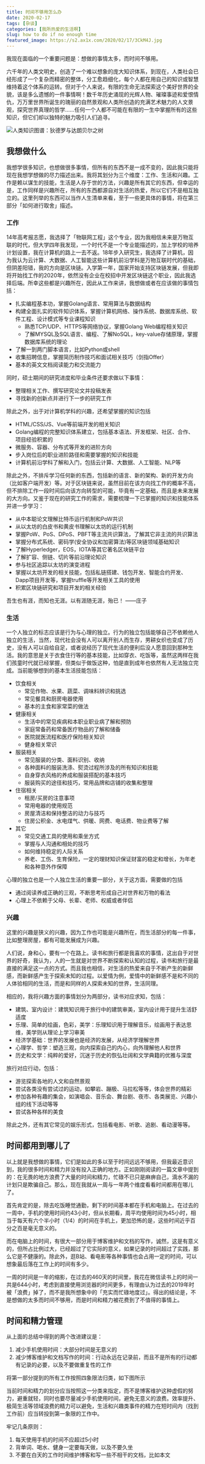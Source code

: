 ```yaml
---
title: 时间不够用怎么办
date: 2020-02-17
tags: [杂谈]
categories: [我所热爱的生活啊]
slug: how to do if no enough time
featured_image: https://s2.ax1x.com/2020/02/17/3CkM4J.jpg
---
```


我现在面临的一个重要问题是：想做的事情太多，而时间不够用。

六千年的人类文明史，创造了一个难以想象的庞大知识体系，到现在，人类社会已经形成了一个复杂而精密的整体，分工愈趋细化，每个人都在用自己的知识或智慧维持着这个体系的运转。但对于个人来说，有限的生命无法探索这个美好世界的全貌，该是多么遗憾的一件事情啊！数千年历史涌现的光辉人物、璀璨事迹和爱恨情仇，万万里世界所诞生的瑰丽的自然景观和人类所创造的充满艺术魅力的人文景观，探究世界真理的哲学……任何一个人都不可能在有限的一生中掌握所有的这些知识，但它们却以独特的魅力吸引人们追寻。

![人类知识图谱：狄德罗与达朗贝尔之树](https://pic4.zhimg.com/8d50707fda8738c4f36aad44aba58101_1200x500.jpg)

## 我想做什么

我想学很多知识，也想做很多事情，但所有的东西不是一成不变的，因此我只能将现在我想学想做的尽力描述出来。我将其划分为三个维度：工作、生活和兴趣。工作是赖以谋生的技能，生活是人存于世的方法，兴趣是所有其它的东西，但幸运的是，工作同样是兴趣所在，所有的东西都源自对生活的热爱，所以它们不是相互独立的。这里列举的东西可以当作人生清单来看，至于一些更具体的事情，将在第三部分「如何进行取舍」描述。

### 工作

14年高考报志愿，我选择了「物联网工程」这个专业，因为我相信未来是万物互联的时代，但大学四年我发现，一个时代不是一个专业能描述的，加上学校的培养计划设置，我在计算机的路上一去不返。18年步入研究生，我选择了计算机，因为我认为云计算、大数据、人工智能这些计算机前沿学科是万物互联时代的基础，但阴差阳错，我的方向是区块链。入学第一年，国家开始支持区块链发展，但我即将开始找工作的2020年，依然没有企业在校招中开发区块链这个职业，因此我选择后端。所幸这些都是兴趣所在，因此从工作来讲，我想做或者在应该做的事情包括：

- 扎实编程基本功，掌握Golang语言、常用算法与数据结构
- 构建全面扎实的软件知识体系，掌握计算机网络、操作系统、数据库系统、软件工程、设计模式等专业课程知识
  - 熟悉TCP/UDP、HTTPS等网络协议，掌握Golang Web编程相关知识
  - 了解MYSQL及SQL语言、编程、了解NoSQL，key-value存储原理，掌握数据库系统的理论
- 了解一到两门脚本语言，比如Python或shell
- 收集招聘信息，掌握简历制作技巧和面试相关技巧（剑指Offer）
- 基本的英文文档阅读能力和交流能力

同时，硕士期间的研究进度和毕业条件还要求做以下事情：

- 整理相关工作、撰写研究论文并投稿发表
- 寻找新的创新点并进行下一步的研究工作

除此之外，出于对计算机学科的兴趣，还希望掌握的知识包括

- HTML/CSS/JS、Vue等前端开发的相关知识
- Golang编程的完整知识体系建立，包括基本语法、开发框架、社区、合作、项目经验积累的
- 微服务、容器、分布式等开发的进阶方向
- 步入岗位后的职业进阶路径和需要掌握的知识和技能
- 计算机前沿学科了解和入门，包括云计算、大数据、人工智能、NLP等

除此之外，不排斥学习任何新的东西，包括新的语言、新的架构、新的开发方向（比如客户端开发）等。对于区块链来说，虽然目前在该方向找工作的概率不高，但不排除工作一段时间后向该方向转型的可能，毕竟有一定基础，而且是未来发展的大方向。又鉴于现在的研究工作的需求，需要梳理一下已掌握的知识和技能体系并进一步学习：

- 从中本聪论文理解比特币运行机制和PoW共识
- 从以太坊的白皮书和黄皮书理解以太坊的运行机制
- 掌握PoW、PoS、DPoS、PBFT等主流共识算法，了解其它非主流的共识算法
- 掌握分布式系统、密码学(安全协议和加密算法)等区块链领域基础知识
- 了解Hyperledger，EOS，IOTA等其它著名区块链平台
- 了解扩容、侧链、切片等前沿理论知识
- 参与社区追踪以太坊的演变进程
- 掌握以太坊开发的相关技能，包括私链搭建、钱包开发、智能合约开发、Dapp项目开发等，掌握truffle等开发相关工具的使用
- 积累区块链研究和项目开发的相关经验

吾生也有涯，而知也无涯。以有涯随无涯，殆已！    ——庄子

### 生活

一个人独立的标志应该是行为与心理的独立。行为的独立包括能够自己不依赖他人独立的生活，当然，现代社会没有人可以离开别人而生存，男耕女织也变成了历史，没有人可以自给自足，或者说经历了现代生活的便利后没人愿意回到那种生活。我的意思是关于衣食住行等的基本技能，比如穿衣、吃饭等，虽然这两样在我们孩童时代就已经掌握，但类似于做饭这种，怕是直到成年也依然有人无法独立完成。当前能够想到的基本生活技能包括：

- 饮食相关
  - 常见作物、水果、蔬菜、调味料辨识和挑选
  - 常见餐具和厨房电器使用
  - 基本的主食和家常菜的做法
- 健康相关
  - 生活中的常见疾病和本职业职业病了解和预防
  - 家庭常备药和常备医疗物品的了解和储备
  - 医院就医流程和医疗保险相关知识
  - 健身相关常识
- 服装相关
  - 常见服装的分类、面料识别、收纳
  - 各种面料的服装洗涤、熨烫过程所涉及的所有知识和技能
  - 自身穿衣风格的养成和服装搭配的基本技巧
  - 服装购买的途径和技巧，常用品牌和店铺的收集和整理
- 住宿相关
  - 租房/买房的注意事项
  - 常用电器的使用规范
  - 房屋清洁和保持整洁的动力与技巧
  - 住房公积金、水电煤气、供暖、网费、电话费、物业费等了解
- 其它
  - 常见交通工具的使用和乘坐方式
  - 掌握与人沟通和相处的技巧
  - 如何维持稳定的人际关系
  - 养老、工伤、生育保险，一定的理财知识保证财富的稳定和增长，为年老和各种意外作保障

心理的独立也是一个人独立生活的重要一部分，关于这方面，需要做的包括

- 通过阅读养成正确的三观，不断思考形成自己对世界和万物的看法
- 心理上不依赖于父母、长辈、老师、权威或者伴侣

### 兴趣

这里的兴趣是狭义的兴趣，因为工作也可能是兴趣所在，而生活部分的每一件事，比如整理房屋，都有可能发展成为兴趣。

人们说，身和心，要有一个在路上。读书和旅行都是我喜欢的事情，这出自于对世界的好奇，我认为，人的一生就是对世界不断探索和认知的过程，读书和旅行是最直接的满足这一点的方式。而且我也相信，对生活的热爱来自于不断产生的新鲜感，而新鲜感产生于探索未知的过程。以爱情为例，爱情中的新鲜感不是和不同的人体验相同的生活，而是和同样的人探索未知的世界，生活同理。

相应的，我将兴趣方面的事情划分为两部分，读书对应求知，包括：

- 建筑、室内设计：建筑知识用于旅行中的建筑审美，室内设计用于提升生活舒适度
- 乐理、简单的绘画，色彩，美学：乐理知识用于理解音乐，绘画用于表达思维，美学则从理论上学习审美
- 经济学基础：世界的发展也是经济的发展，从经济学理解世界
- 心理学、哲学：塑造三观，向内探索自己的内心，向外理解他人和世界
- 历史和文学：纯粹的爱好，沉迷于历史的恢弘壮阔和文学典籍的优雅与深度

旅行对应行动，包括：

- 游览探索各地的人文和自然景观
- 尝试各类没有尝试过的运动，如攀岩、蹦极、马拉松等等，体会世界的精彩
- 参加各种有趣的集会，如演唱会、音乐会、舞台剧、夜市、各类展览、兴趣小组的线下活动等等
- 尝试各种各样的美食

除此之外，还有其它常见的娱乐形式，包括看电影、听歌、追剧、看动漫等等。

## 时间都用到哪儿了

以上就是我想做的事情，它们是如此的多以至于时间远远不够用，但我最近意识到，我的很多时间和精力并没有投入正确的地方。正如刚刚阅读的一篇文章中提到的：在无畏的地方浪费了大量的时间和精力，忙碌不已只是麻痹自己，滴水不漏的计划只是欺骗自己。那么，现在我就从一周与一年两个维度看看时间都用在哪儿了。

首先肯定的是，除去吃饭睡觉通勤，剩下的时间基本都在手机和电脑上。在过去的一周中，手机的使用时间约43小时，但从长期看，周平均使用时间为45小时，相当于每天有六个半小时（1/4）的时间在手机上，更加恐怖的是，这些时间近乎百分之百是毫无意义的。

而在电脑上的时间，有很大一部分用于博客维护和文档的写作，诚然，这是有意义的，但所占比例过大，已经超过了它实际的意义，如果记录的时间超过了实践，那么它是不健康的。除此外，逛B站、看电影等各种事情也会占用一定的时间，可以想象最后落在工作上的时间有多少。

一周的时间是一年的缩影，在过去的460天的时间里，我花在微信读书上的时间一共是644小时，考虑到直接使用浏览器的时间更多，有理由认为过去的2019年时被「浪费」掉了，而不是我所想象中的「充实而忙碌地度过」。得出的结论是，不是想做的太多而时间不够用，而是时间和精力被花费到了不值得的事情上。

## 时间和精力管理

从上面的总结中得到的两个改进建议是：

1. 减少手机使用时间：大部分时间是无意义的
2. 减少博客维护和文档写作的时间：行动永远在记录前，而且不是所有的行动都有记录的必要，以及不要做重复性的工作

将第一部分提到的所有工作按照四象限法归类，如下图所示

当前时间和精力的划分应当按照这一分类来指定，而不是博客维护这种虚假的努力，避重就轻，同时也要尽量减少手机使用时间，避免无意义的浪费。效率提升、极简生活等领域浪费的精力可以避免，生活和兴趣类事件的精力在短时间内（找到工作前）应当转投到第一象限的工作中。

牢记几条原则：

1. 每天使用手机的时间不应超过5小时
2. 背单词、喝水、健身一定要每天做，以及不要久坐
3. 不要在白天的工作时间维护博客和写一些不相干的文档，比如本文